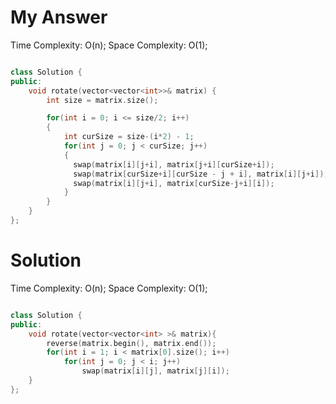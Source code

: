# My Answer

Time Complexity: O(n);
Space Complexity: O(1);

```c++

class Solution {
public:
    void rotate(vector<vector<int>>& matrix) {
        int size = matrix.size();

        for(int i = 0; i <= size/2; i++)
        {
            int curSize = size-(i*2) - 1;
            for(int j = 0; j < curSize; j++)
            {
              swap(matrix[i][j+i], matrix[j+i][curSize+i]);
              swap(matrix[curSize+i][curSize - j + i], matrix[i][j+i]);
              swap(matrix[i][j+i], matrix[curSize-j+i][i]);
            }
        }
    }
};

```

# Solution

Time Complexity: O(n);
Space Complexity: O(1);

```c++

class Solution {
public:
    void rotate(vector<vector<int> >& matrix){
        reverse(matrix.begin(), matrix.end());
        for(int i = 1; i < matrix[0].size(); i++)
            for(int j = 0; j < i; j++)
                swap(matrix[i][j], matrix[j][i]);
    }
};
```
